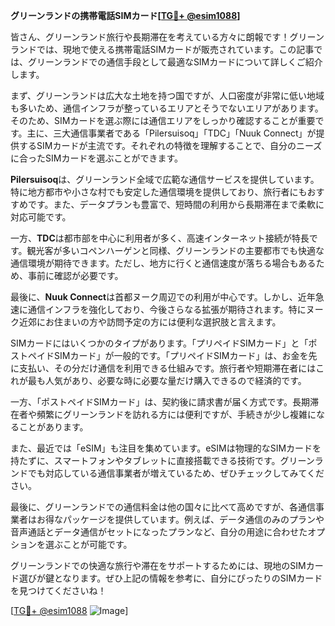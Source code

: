 **グリーンランドの携帯電話SIMカード[[TG💪+ @esim1088](https://t.me/s/esim1088)]**

皆さん、グリーンランド旅行や長期滞在を考えている方々に朗報です！グリーンランドでは、現地で使える携帯電話SIMカードが販売されています。この記事では、グリーンランドでの通信手段として最適なSIMカードについて詳しくご紹介します。

まず、グリーンランドは広大な土地を持つ国ですが、人口密度が非常に低い地域も多いため、通信インフラが整っているエリアとそうでないエリアがあります。そのため、SIMカードを選ぶ際には通信エリアをしっかり確認することが重要です。主に、三大通信事業者である「Pilersuisoq」「TDC」「Nuuk Connect」が提供するSIMカードが主流です。それぞれの特徴を理解することで、自分のニーズに合ったSIMカードを選ぶことができます。

**Pilersuisoq**は、グリーンランド全域で広範な通信サービスを提供しています。特に地方都市や小さな村でも安定した通信環境を提供しており、旅行者にもおすすめです。また、データプランも豊富で、短時間の利用から長期滞在まで柔軟に対応可能です。

一方、**TDC**は都市部を中心に利用者が多く、高速インターネット接続が特長です。観光客が多いコペンハーゲンと同様、グリーンランドの主要都市でも快適な通信環境が期待できます。ただし、地方に行くと通信速度が落ちる場合もあるため、事前に確認が必要です。

最後に、**Nuuk Connect**は首都ヌーク周辺での利用が中心です。しかし、近年急速に通信インフラを強化しており、今後さらなる拡張が期待されます。特にヌーク近郊にお住まいの方や訪問予定の方には便利な選択肢と言えます。

SIMカードにはいくつかのタイプがあります。「プリペイドSIMカード」と「ポストペイドSIMカード」が一般的です。「プリペイドSIMカード」は、お金を先に支払い、その分だけ通信を利用できる仕組みです。旅行者や短期滞在者にはこれが最も人気があり、必要な時に必要な量だけ購入できるので経済的です。

一方、「ポストペイドSIMカード」は、契約後に請求書が届く方式です。長期滞在者や頻繁にグリーンランドを訪れる方には便利ですが、手続きが少し複雑になることがあります。

また、最近では「eSIM」も注目を集めています。eSIMは物理的なSIMカードを持たずに、スマートフォンやタブレットに直接搭載できる技術です。グリーンランドでも対応している通信事業者が増えているため、ぜひチェックしてみてください。

最後に、グリーンランドでの通信料金は他の国々に比べて高めですが、各通信事業者はお得なパッケージを提供しています。例えば、データ通信のみのプランや音声通話とデータ通信がセットになったプランなど、自分の用途に合わせたオプションを選ぶことが可能です。

グリーンランドでの快適な旅行や滞在をサポートするためには、現地のSIMカード選びが鍵となります。ぜひ上記の情報を参考に、自分にぴったりのSIMカードを見つけてくださいね！

[[TG💪+ @esim1088](https://t.me/s/esim1088) ![Image](https://i.postimg.cc/Y0z9fWf4/image.png)]
